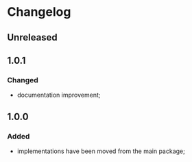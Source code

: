 # Changelog

## Unreleased

## 1.0.1
### Changed
* documentation improvement;

## 1.0.0
### Added
* implementations have been moved from the main package;